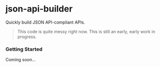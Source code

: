 # json-api-builder

Quickly build JSON API-compliant APIs.

> This code is quite messy right now. This is still an early, early work in progress.

### Getting Started

Coming soon...
